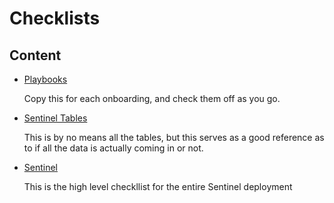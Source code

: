 # Checklists

## Content

- [Playbooks](/Playbooks.xlsx)

    Copy this for each onboarding, and check them off as you go.

- [Sentinel Tables](/Sentinel%20Tables.xlsx)

    This is by no means all the tables, but this serves as a good reference as to if all the data is actually coming in or not. 

- [Sentinel]()

    This is the high level checkllist for the entire Sentinel deployment